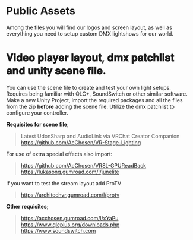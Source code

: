 # Public Assets

Among the files you will find our logos and screen layout, as well as everything you need to setup
custom DMX lightshows for our world.

# 𝐕𝐢𝐝𝐞𝐨 𝐩𝐥𝐚𝐲𝐞𝐫 𝐥𝐚𝐲𝐨𝐮𝐭, 𝐝𝐦𝐱 𝐩𝐚𝐭𝐜𝐡𝐥𝐢𝐬𝐭 𝐚𝐧𝐝 𝐮𝐧𝐢𝐭𝐲 𝐬𝐜𝐞𝐧𝐞 𝐟𝐢𝐥𝐞.

You can use the scene file to create and test your own light setups.
Requires being familiar with QLC+, SoundSwitch or other similar software.
Make a new Unity Project, import the required packages and all the files from the zip **before** adding the scene file.
Utilize the dmx patchlist to configure your controller.

𝐑𝐞𝐪𝐮𝐢𝐬𝐢𝐭𝐞𝐬 𝐟𝐨𝐫 𝐬𝐜𝐞𝐧𝐞 𝐟𝐢𝐥𝐞;
> Latest UdonSharp and AudioLink via VRChat Creator Companion
> <https://github.com/AcChosen/VR-Stage-Lighting>

For use of extra special effects also import:
> <https://github.com/AcChosen/VRSL-GPUReadBack>
> <https://lukasong.gumroad.com/l/junelite>

If you want to test the stream layout add ProTV
> <https://architechvr.gumroad.com/l/protv>

𝐎𝐭𝐡𝐞𝐫 𝐫𝐞𝐪𝐮𝐢𝐬𝐢𝐭𝐞𝐬;
> <https://acchosen.gumroad.com/l/xYaPu>
> <https://www.qlcplus.org/downloads.php>
> <https://www.soundswitch.com>
